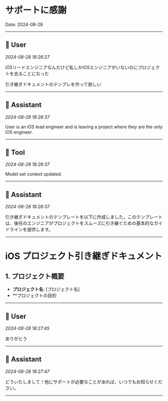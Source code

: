 # サポートに感謝

Date: 2024-08-28

---

## 👤 User
*2024-08-28 18:26:27*

iOSリードエンジニアなんだけど私しかiOSエンジニアがいないのにプロジェクトを去ることになった

引き継ぎドキュメントのテンプレを作って欲しい

---

## 🤖 Assistant
*2024-08-28 18:26:37*

User is an iOS lead engineer and is leaving a project where they are the only iOS engineer.

---

## 🔧 Tool
*2024-08-28 18:26:37*

Model set context updated.

---

## 🤖 Assistant
*2024-08-28 18:26:37*

引き継ぎドキュメントのテンプレートを以下に作成しました。このテンプレートは、後任のエンジニアがプロジェクトをスムーズに引き継ぐための基本的なガイドラインを提供します。

---

# iOS プロジェクト引き継ぎドキュメント

## 1. プロジェクト概要
- **プロジェクト名**: [プロジェクト名]
- **プロジェクトの目的

---

## 👤 User
*2024-08-28 18:27:45*

ありがとう

---

## 🤖 Assistant
*2024-08-28 18:27:47*

どういたしまして！他にサポートが必要なことがあれば、いつでもお知らせください。

---
